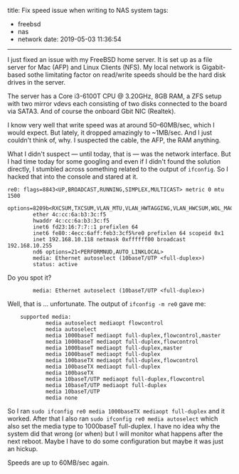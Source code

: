 title: Fix speed issue when writing to NAS system
tags:
  - freebsd
  - nas
  - network
date: 2019-05-03 11:36:54
---


I just fixed an issue with my FreeBSD home server. It is set up as a file server for Mac (AFP) and Linux Clients (NFS). My local network is Gigabit-based sothe limitating factor on read/write speeds should be the hard disk drives in the server.

The server has a Core i3-6100T CPU @ 3.20GHz, 8GB RAM, a ZFS setup with two mirror vdevs each consisting of two disks connected to the board via SATA3. And of course the onboard Gbit NIC (Realtek).

I know very well that write speed was at around 50–60MB/sec, which I would expect. But lately, it dropped amazingly to ~1MB/sec. And I just couldn't think of, why. I suspected the cable, the AFP, the RAM anything.

What I didn't suspect — until today, that is — was the network interface. But I had time today for some googling and even if I didn't found the solution directly, I stumbled across something related to the output of `ifconfig`. So I hacked that into the console and stared at it.

```
re0: flags=8843<UP,BROADCAST,RUNNING,SIMPLEX,MULTICAST> metric 0 mtu 1500
        options=8209b<RXCSUM,TXCSUM,VLAN_MTU,VLAN_HWTAGGING,VLAN_HWCSUM,WOL_MAGIC,LINKSTATE>
        ether 4c:cc:6a:b3:3c:f5
        hwaddr 4c:cc:6a:b3:3c:f5
        inet6 fd23:16:7:7::1 prefixlen 64
        inet6 fe80::4ecc:6aff:feb3:3cf5%re0 prefixlen 64 scopeid 0x1
        inet 192.168.10.118 netmask 0xffffff00 broadcast 192.168.10.255
        nd6 options=21<PERFORMNUD,AUTO_LINKLOCAL>
        media: Ethernet autoselect (10baseT/UTP <full-duplex>)
        status: active
```

Do you spot it? 

```
        media: Ethernet autoselect (10baseT/UTP <full-duplex>)
```

Well, that is … unfortunate. The output of `ifconfig -m re0` gave me:

```
	supported media:
			media autoselect mediaopt flowcontrol
			media autoselect
			media 1000baseT mediaopt full-duplex,flowcontrol,master
			media 1000baseT mediaopt full-duplex,flowcontrol
			media 1000baseT mediaopt full-duplex,master
			media 1000baseT mediaopt full-duplex
			media 100baseTX mediaopt full-duplex,flowcontrol
			media 100baseTX mediaopt full-duplex
			media 100baseTX
			media 10baseT/UTP mediaopt full-duplex,flowcontrol
			media 10baseT/UTP mediaopt full-duplex
			media 10baseT/UTP
			media none
```

So I ran `sudo ifconfig re0 media 1000baseTX mediaopt full-duplex` and it worked. After that I also ran `sudo ifconfig re0 media autoselect` which also set the media type to 1000baseT full-duplex. I have no idea why the system did that wrong (or when) but I will monitor what happens after the next reboot. Maybe I have to do some configuration but maybe it was just an hickup.

Speeds are up to 60MB/sec again.
